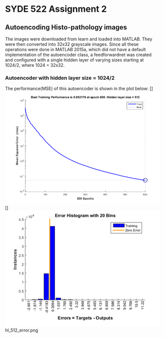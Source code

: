 # SYDE 522 Assignment 2
## Autoencoding Histo-pathology images
The images were downloaded from learn and loaded into MATLAB. They were then converted into 32x32 grayscale images. Since all these operations were done in MATLAB 2015a, which did not have a default implementation of the autoencoder class, a feedforwardnet was created and configured with a single hidden layer of varying sizes starting at 1024/2, where 1024 = 32x32.
### Autoencoder with hidden layer size = 1024/2
The performance(MSE) of this autoencoder is shown in the plot below:
[]![MSE peformance for hidden layer size = 512](hl_512_mse.png)
[]![MSE peformance for hidden layer size = 512](hl_512_error.png) 	hl_512_error.png

